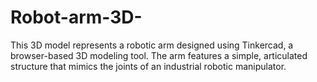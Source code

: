 # Robot-arm-3D-
This 3D model represents a robotic arm designed using Tinkercad, a browser-based 3D modeling tool. The arm features a simple, articulated structure that mimics the joints of an industrial robotic manipulator.
